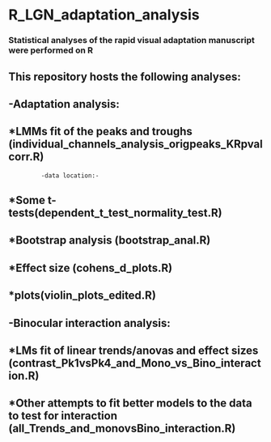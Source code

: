 # R_LGN_adaptation_analysis
### Statistical analyses of the rapid visual adaptation manuscript were performed on R
## This repository hosts the following analyses:
## -Adaptation analysis:
## *LMMs fit of the peaks and troughs (individual_channels_analysis_origpeaks_KRpvalcorr.R)
             -data location:-
## *Some t-tests(dependent_t_test_normality_test.R)
## *Bootstrap analysis (bootstrap_anal.R)
## *Effect size (cohens_d_plots.R)
## *plots(violin_plots_edited.R)
## -Binocular interaction analysis:
## *LMs fit of linear trends/anovas and effect sizes (contrast_Pk1vsPk4_and_Mono_vs_Bino_interaction.R)
## *Other attempts to fit better models to the data to test for interaction (all_Trends_and_monovsBino_interaction.R)
